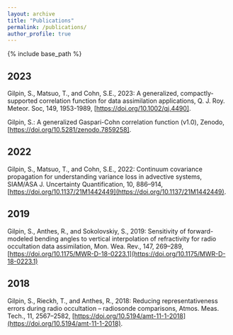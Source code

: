 ```yaml
---
layout: archive
title: "Publications"
permalink: /publications/
author_profile: true
---
```


{% include base_path %}

2023
------
Gilpin, S., Matsuo, T., and Cohn, S.E., 2023: A generalized, compactly-supported correlation function for data assimilation applications, Q. J. Roy. Meteor. Soc, 149, 1953-1989, [https://doi.org/10.1002/qj.4490].

Gilpin, S.: A generalized Gaspari-Cohn correlation function (v1.0), Zenodo, [https://doi.org/10.5281/zenodo.7859258].

2022
------
Gilpin, S., Matsuo, T., and Cohn, S.E., 2022: Continuum covariance propagation for understanding variance loss in advective systems, SIAM/ASA J. Uncertainty Quantification, 10, 886–914, [https://doi.org/10.1137/21M1442449](https://doi.org/10.1137/21M1442449).


2019
------
Gilpin, S., Anthes, R., and Sokolovskiy, S., 2019: Sensitivity of forward-modeled bending angles to vertical interpolation of refractivity for radio occultation data assimilation, Mon. Wea. Rev., 147, 269–289, [https://doi.org/10.1175/MWR-D-18-0223.1](https://doi.org/10.1175/MWR-D-18-0223.1)


2018
------
Gilpin, S., Rieckh, T., and Anthes, R., 2018: Reducing representativeness errors during radio occultation – radiosonde comparisons, Atmos. Meas. Tech., 11, 2567–2582, [https://doi.org/10.5194/amt-11-1-2018](https://doi.org/10.5194/amt-11-1-2018).
